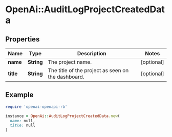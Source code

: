 # OpenAi::AuditLogProjectCreatedData

## Properties

| Name | Type | Description | Notes |
| ---- | ---- | ----------- | ----- |
| **name** | **String** | The project name. | [optional] |
| **title** | **String** | The title of the project as seen on the dashboard. | [optional] |

## Example

```ruby
require 'openai-openapi-rb'

instance = OpenAi::AuditLogProjectCreatedData.new(
  name: null,
  title: null
)
```

